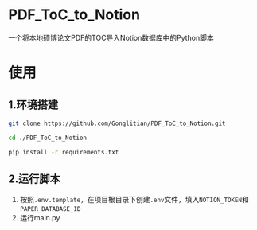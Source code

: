 # PDF_ToC_to_Notion

一个将本地硕博论文PDF的TOC导入Notion数据库中的Python脚本

# 使用
## 1.环境搭建
```bash
git clone https://github.com/Gonglitian/PDF_ToC_to_Notion.git
```

```bash
cd ./PDF_ToC_to_Notion
```

```bash
pip install -r requirements.txt
```
## 2.运行脚本
1. 按照`.env.template`，在项目根目录下创建`.env`文件，填入`NOTION_TOKEN`和`PAPER_DATABASE_ID`
2. 运行main.py